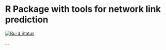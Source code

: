 # R Package with tools for network link prediction

[![Build Status](https://travis-ci.org/mbojan/linkprediction.png?branch=master)](https://travis-ci.org/mbojan/linkprediction)

...
